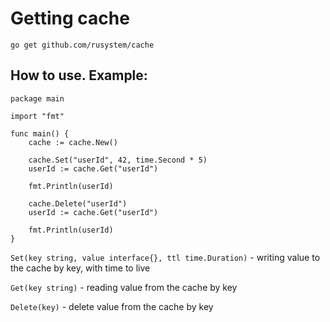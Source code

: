 # Getting cache
``` 
go get github.com/rusystem/cache
```

## How to use. Example:

````
package main

import "fmt"

func main() {
    cache := cache.New()

    cache.Set("userId", 42, time.Second * 5)
    userId := cache.Get("userId")

    fmt.Println(userId)

    cache.Delete("userId")
    userId := cache.Get("userId")

    fmt.Println(userId)
}
````

``Set(key string, value interface{}, ttl time.Duration)`` - writing value to the cache by key, with time to live

``Get(key string)`` - reading value from the cache by key

``Delete(key)`` - delete value from the cache by key
